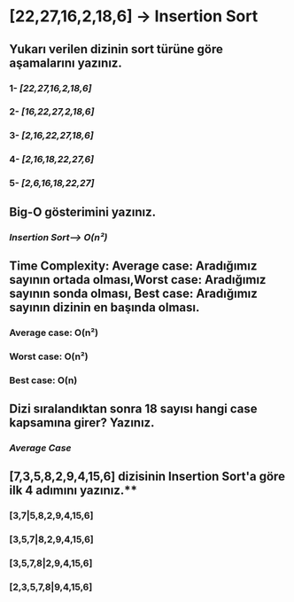 # [22,27,16,2,18,6] -> Insertion Sort

## Yukarı verilen dizinin sort türüne göre aşamalarını yazınız.
### 1- *[22,27,16,2,18,6]*<br/>
### 2- *[16,22,27,2,18,6]*<br/>
### 3- *[2,16,22,27,18,6]*<br/>
### 4- *[2,16,18,22,27,6]*<br/>
### 5- *[2,6,16,18,22,27]*<br/>

## Big-O gösterimini yazınız.

###   *Insertion Sort--> O(n²)*

## Time Complexity: Average case: Aradığımız sayının ortada olması,Worst case: Aradığımız sayının sonda olması, Best case: Aradığımız sayının dizinin en başında olması.

### Average case: O(n²) 
### Worst case: O(n²)
### Best case: O(n) 

## Dizi sıralandıktan sonra 18 sayısı hangi case kapsamına girer? Yazınız.

###  *Average Case*

## [7,3,5,8,2,9,4,15,6] dizisinin Insertion Sort'a göre ilk 4 adımını yazınız.**
### [3,7|5,8,2,9,4,15,6]
### [3,5,7|8,2,9,4,15,6]
### [3,5,7,8|2,9,4,15,6]
### [2,3,5,7,8|9,4,15,6]
